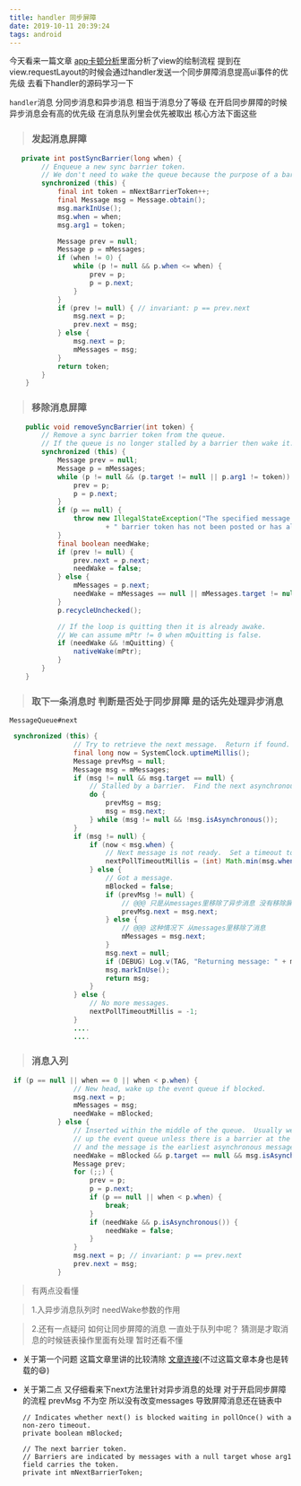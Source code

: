 ```yaml
---
title: handler 同步屏障
date: 2019-10-11 20:39:24
tags: android
---
```

  今天看来一篇文章 [app卡顿分析](https://juejin.im/post/5d837cd1e51d4561cb5ddf66)里面分析了view的绘制流程 提到在view.requestLayout的时候会通过handler发送一个同步屏障消息提高ui事件的优先级 去看下handler的源码学习一下

`handler`消息 分同步消息和异步消息  相当于消息分了等级 在开启同步屏障的时候 异步消息会有高的优先级 在消息队列里会优先被取出 核心方法下面这些
<!-- more -->
> ### 发起消息屏障
```java
   private int postSyncBarrier(long when) {
        // Enqueue a new sync barrier token.
        // We don't need to wake the queue because the purpose of a barrier is to stall it.
        synchronized (this) {
            final int token = mNextBarrierToken++;
            final Message msg = Message.obtain();
            msg.markInUse();
            msg.when = when;
            msg.arg1 = token;

            Message prev = null;
            Message p = mMessages;
            if (when != 0) {
                while (p != null && p.when <= when) {
                    prev = p;
                    p = p.next;
                }
            }
            if (prev != null) { // invariant: p == prev.next
                msg.next = p;
                prev.next = msg;
            } else {
                msg.next = p;
                mMessages = msg;
            }
            return token;
        }
    }
```
> ### 移除消息屏障
```java
    public void removeSyncBarrier(int token) {
        // Remove a sync barrier token from the queue.
        // If the queue is no longer stalled by a barrier then wake it.
        synchronized (this) {
            Message prev = null;
            Message p = mMessages;
            while (p != null && (p.target != null || p.arg1 != token)) {
                prev = p;
                p = p.next;
            }
            if (p == null) {
                throw new IllegalStateException("The specified message queue synchronization "
                        + " barrier token has not been posted or has already been removed.");
            }
            final boolean needWake;
            if (prev != null) {
                prev.next = p.next;
                needWake = false;
            } else {
                mMessages = p.next;
                needWake = mMessages == null || mMessages.target != null;
            }
            p.recycleUnchecked();

            // If the loop is quitting then it is already awake.
            // We can assume mPtr != 0 when mQuitting is false.
            if (needWake && !mQuitting) {
                nativeWake(mPtr);
            }
        }
    }
```
> ### 取下一条消息时 判断是否处于同步屏障 是的话先处理异步消息
`MessageQueue#next`
```java
 synchronized (this) {
                // Try to retrieve the next message.  Return if found.
                final long now = SystemClock.uptimeMillis();
                Message prevMsg = null;
                Message msg = mMessages;
                if (msg != null && msg.target == null) {
                    // Stalled by a barrier.  Find the next asynchronous message in the queue.
                    do {
                        prevMsg = msg;
                        msg = msg.next;
                    } while (msg != null && !msg.isAsynchronous());
                }
                if (msg != null) {
                    if (now < msg.when) {
                        // Next message is not ready.  Set a timeout to wake up when it is ready.
                        nextPollTimeoutMillis = (int) Math.min(msg.when - now, Integer.MAX_VALUE);
                    } else {
                        // Got a message.
                        mBlocked = false;
                        if (prevMsg != null) {
                            // @@@ 只是从messages里移除了异步消息 没有移除屏障消息
                            prevMsg.next = msg.next;
                        } else {
                            // @@@ 这种情况下 从messages里移除了消息
                            mMessages = msg.next;
                        }
                        msg.next = null;
                        if (DEBUG) Log.v(TAG, "Returning message: " + msg);
                        msg.markInUse();
                        return msg;
                    }
                } else {
                    // No more messages.
                    nextPollTimeoutMillis = -1;
                }
                ....
                ....
```
> ### 消息入列
```java
 if (p == null || when == 0 || when < p.when) {
                // New head, wake up the event queue if blocked.
                msg.next = p;
                mMessages = msg;
                needWake = mBlocked;
            } else {
                // Inserted within the middle of the queue.  Usually we don't have to wake
                // up the event queue unless there is a barrier at the head of the queue
                // and the message is the earliest asynchronous message in the queue.
                needWake = mBlocked && p.target == null && msg.isAsynchronous();
                Message prev;
                for (;;) {
                    prev = p;
                    p = p.next;
                    if (p == null || when < p.when) {
                        break;
                    }
                    if (needWake && p.isAsynchronous()) {
                        needWake = false;
                    }
                }
                msg.next = p; // invariant: p == prev.next
                prev.next = msg;
            }
```
> 有两点没看懂

>1.入异步消息队列时 needWake参数的作用 

>2.还有一点疑问 如何让同步屏障的消息 一直处于队列中呢？ 猜测是才取消息的时候链表操作里面有处理 暂时还看不懂

- 关于第一个问题 这篇文章里讲的比较清除 [文章连接](https://blog.csdn.net/qingtiantianqing/article/details/72783952)(不过这篇文章本身也是转载的😄)
- 关于第二点 又仔细看来下next方法里针对异步消息的处理 对于开启同步屏障的流程 prevMsg 不为空 所以没有改变messages 导致屏障消息还在链表中

      // Indicates whether next() is blocked waiting in pollOnce() with a non-zero timeout.
      private boolean mBlocked;

      // The next barrier token.
      // Barriers are indicated by messages with a null target whose arg1 field carries the token.
      private int mNextBarrierToken;